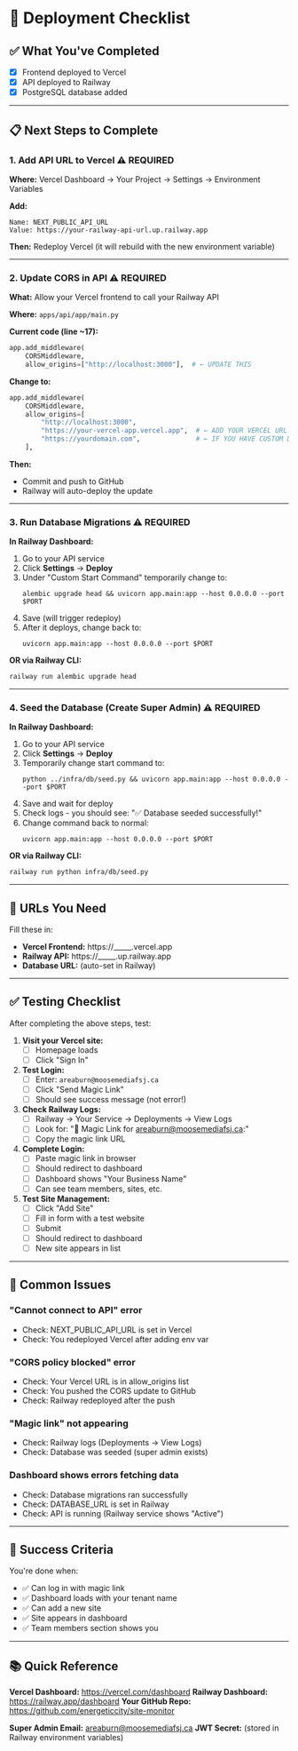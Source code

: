 # 🚀 Deployment Checklist

## ✅ What You've Completed

- [x] Frontend deployed to Vercel
- [x] API deployed to Railway
- [x] PostgreSQL database added

---

## 📋 Next Steps to Complete

### 1. Add API URL to Vercel ⚠️ REQUIRED

**Where:** Vercel Dashboard → Your Project → Settings → Environment Variables

**Add:**
```
Name: NEXT_PUBLIC_API_URL
Value: https://your-railway-api-url.up.railway.app
```

**Then:** Redeploy Vercel (it will rebuild with the new environment variable)

---

### 2. Update CORS in API ⚠️ REQUIRED

**What:** Allow your Vercel frontend to call your Railway API

**Where:** `apps/api/app/main.py`

**Current code (line ~17):**
```python
app.add_middleware(
    CORSMiddleware,
    allow_origins=["http://localhost:3000"],  # ← UPDATE THIS
```

**Change to:**
```python
app.add_middleware(
    CORSMiddleware,
    allow_origins=[
        "http://localhost:3000",
        "https://your-vercel-app.vercel.app",  # ← ADD YOUR VERCEL URL
        "https://yourdomain.com",              # ← IF YOU HAVE CUSTOM DOMAIN
    ],
```

**Then:**
- Commit and push to GitHub
- Railway will auto-deploy the update

---

### 3. Run Database Migrations ⚠️ REQUIRED

**In Railway Dashboard:**
1. Go to your API service
2. Click **Settings** → **Deploy**
3. Under "Custom Start Command" temporarily change to:
   ```
   alembic upgrade head && uvicorn app.main:app --host 0.0.0.0 --port $PORT
   ```
4. Save (will trigger redeploy)
5. After it deploys, change back to:
   ```
   uvicorn app.main:app --host 0.0.0.0 --port $PORT
   ```

**OR via Railway CLI:**
```bash
railway run alembic upgrade head
```

---

### 4. Seed the Database (Create Super Admin) ⚠️ REQUIRED

**In Railway Dashboard:**
1. Go to your API service
2. Click **Settings** → **Deploy**
3. Temporarily change start command to:
   ```
   python ../infra/db/seed.py && uvicorn app.main:app --host 0.0.0.0 --port $PORT
   ```
4. Save and wait for deploy
5. Check logs - you should see: "✅ Database seeded successfully!"
6. Change command back to normal:
   ```
   uvicorn app.main:app --host 0.0.0.0 --port $PORT
   ```

**OR via Railway CLI:**
```bash
railway run python infra/db/seed.py
```

---

## 🎯 URLs You Need

Fill these in:

- **Vercel Frontend:** https://_____.vercel.app
- **Railway API:** https://_____.up.railway.app
- **Database URL:** (auto-set in Railway)

---

## ✅ Testing Checklist

After completing the above steps, test:

1. **Visit your Vercel site:**
   - [ ] Homepage loads
   - [ ] Click "Sign In"
   
2. **Test Login:**
   - [ ] Enter: `areaburn@moosemediafsj.ca`
   - [ ] Click "Send Magic Link"
   - [ ] Should see success message (not error!)
   
3. **Check Railway Logs:**
   - [ ] Railway → Your Service → Deployments → View Logs
   - [ ] Look for: "🔗 Magic Link for areaburn@moosemediafsj.ca:"
   - [ ] Copy the magic link URL
   
4. **Complete Login:**
   - [ ] Paste magic link in browser
   - [ ] Should redirect to dashboard
   - [ ] Dashboard shows "Your Business Name"
   - [ ] Can see team members, sites, etc.

5. **Test Site Management:**
   - [ ] Click "Add Site"
   - [ ] Fill in form with a test website
   - [ ] Submit
   - [ ] Should redirect to dashboard
   - [ ] New site appears in list

---

## 🐛 Common Issues

### "Cannot connect to API" error
- Check: NEXT_PUBLIC_API_URL is set in Vercel
- Check: You redeployed Vercel after adding env var

### "CORS policy blocked" error
- Check: Your Vercel URL is in allow_origins list
- Check: You pushed the CORS update to GitHub
- Check: Railway redeployed after the push

### "Magic link" not appearing
- Check: Railway logs (Deployments → View Logs)
- Check: Database was seeded (super admin exists)

### Dashboard shows errors fetching data
- Check: Database migrations ran successfully
- Check: DATABASE_URL is set in Railway
- Check: API is running (Railway service shows "Active")

---

## 🎉 Success Criteria

You're done when:
- ✅ Can log in with magic link
- ✅ Dashboard loads with your tenant name
- ✅ Can add a new site
- ✅ Site appears in dashboard
- ✅ Team members section shows you

---

## 📚 Quick Reference

**Vercel Dashboard:** https://vercel.com/dashboard
**Railway Dashboard:** https://railway.app/dashboard
**Your GitHub Repo:** https://github.com/energeticcity/site-monitor

**Super Admin Email:** areaburn@moosemediafsj.ca
**JWT Secret:** (stored in Railway environment variables)
